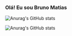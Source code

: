 ### Olá! Eu sou Bruno Matias

![Anurag's GitHub stats](https://github-readme-stats.vercel.app/api?username=brunojosematias&show_icons=true)

![Anurag's GitHub stats](https://github-readme-stats.vercel.app/api?username=brunojosematias&show_icons=true&theme=radical)

